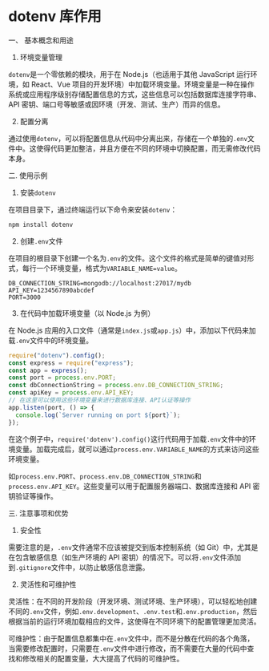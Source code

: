 # dotenv 库作用

一、 基本概念和用途

1. 环境变量管理

`dotenv`是一个零依赖的模块，用于在 Node.js（也适用于其他 JavaScript 运行环境，如 React、Vue 项目的开发环境）中加载环境变量。环境变量是一种在操作系统或应用程序级别存储配置信息的方式，这些信息可以包括数据库连接字符串、API 密钥、端口号等敏感或因环境（开发、测试、生产）而异的信息。

2. 配置分离

通过使用`dotenv`，可以将配置信息从代码中分离出来，存储在一个单独的`.env`文件中。这使得代码更加整洁，并且方便在不同的环境中切换配置，而无需修改代码本身。

二. 使用示例

1. 安装`dotenv`

在项目目录下，通过终端运行以下命令来安装`dotenv`：

```bash
npm install dotenv
```

2. 创建`.env`文件

在项目的根目录下创建一个名为`.env`的文件。这个文件的格式是简单的键值对形式，每行一个环境变量，格式为`VARIABLE_NAME=value`。

```
DB_CONNECTION_STRING=mongodb://localhost:27017/mydb
API_KEY=1234567890abcdef
PORT=3000
```

3. 在代码中加载环境变量（以 Node.js 为例）

在 Node.js 应用的入口文件（通常是`index.js`或`app.js`）中，添加以下代码来加载`.env`文件中的环境变量。

```javascript
require("dotenv").config();
const express = require("express");
const app = express();
const port = process.env.PORT;
const dbConnectionString = process.env.DB_CONNECTION_STRING;
const apiKey = process.env.API_KEY;
// 在这里可以使用这些环境变量来进行数据库连接、API认证等操作
app.listen(port, () => {
  console.log(`Server running on port ${port}`);
});
```

在这个例子中，`require('dotenv').config()`这行代码用于加载`.env`文件中的环境变量。加载完成后，就可以通过`process.env.VARIABLE_NAME`的方式来访问这些环境变量。

如`process.env.PORT`、`process.env.DB_CONNECTION_STRING`和`process.env.API_KEY`。这些变量可以用于配置服务器端口、数据库连接和 API 密钥验证等操作。

三. 注意事项和优势

1. 安全性

需要注意的是，`.env`文件通常不应该被提交到版本控制系统（如 Git）中，尤其是在包含敏感信息（如生产环境的 API 密钥）的情况下。可以将`.env`文件添加到`.gitignore`文件中，以防止敏感信息泄露。

2. 灵活性和可维护性

灵活性：在不同的开发阶段（开发环境、测试环境、生产环境），可以轻松地创建不同的`.env`文件，例如`.env.development`、`.env.test`和`.env.production`，然后根据当前的运行环境加载相应的文件，这使得在不同环境下的配置管理更加灵活。

可维护性：由于配置信息都集中在`.env`文件中，而不是分散在代码的各个角落，当需要修改配置时，只需要在`.env`文件中进行修改，而不需要在大量的代码中查找和修改相关的配置变量，大大提高了代码的可维护性。
